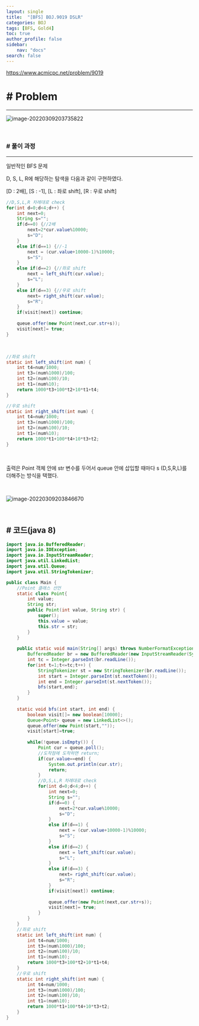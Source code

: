 ```yaml
---
layout: single
title:  "[BFS] BOJ.9019 DSLR"
categories: BOJ
tags: [BFS, Gold4]
toc: true
author_profile: false
sidebar:
    nav: "docs"
search: false
---
```


<https://www.acmicpc.net/problem/9019>

# # Problem

--------------------------------------------------------------------------------------

![image-20220309203735822](../images/2022-03-09-boj-9019/image-20220309203735822.png)



<br>

### # 풀이 과정

******************************************************************

일반적인 BFS 문제

D, S, L, R에 해당하는 탐색을 다음과 같이 구현하였다.

[D : 2배],       [S :  -1],      [L : 좌로 shift],      [R : 우로 shift]

```java
//D,S,L,R 차례대로 check
for(int d=0;d<4;d++) {
	int next=0;
	String s="";
	if(d==0) {//2배
		next=2*cur.value%10000;
		s="D";
	}
    else if(d==1) {//-1
		next = (cur.value+10000-1)%10000;
		s="S";
	}
	else if(d==2) {//좌로 shift
		next = left_shift(cur.value);
		s="L";
	}
	else if(d==3) {//우로 shift
		next= right_shift(cur.value);
		s="R";
	}		
	if(visit[next]) continue;
				
	queue.offer(new Point(next,cur.str+s));
	visit[next]= true;
}
```

<br>

```java
//좌로 shift
static int left_shift(int num) {
	int t4=num/1000;
	int t3=(num%1000)/100;
	int t2=(num%100)/10;
	int t1=(num%10);	
    return 1000*t3+100*t2+10*t1+t4;
}

//우로 shift
static int right_shift(int num) {
	int t4=num/1000;
	int t3=(num%1000)/100;
	int t2=(num%100)/10;
	int t1=(num%10);
	return 1000*t1+100*t4+10*t3+t2;
}
```

<br>

출력은 Point 객체 안에 str 변수를 두어서 queue 안에 삽입할 때마다 s (D,S,R,L)를 더해주는 방식을 택했다. 

<br>


![image-20220309203846670](../images/2022-03-09-boj-9019/image-20220309203846670.png)
				

<br>

## # 코드(java 8)

```java
import java.io.BufferedReader;
import java.io.IOException;
import java.io.InputStreamReader;
import java.util.LinkedList;
import java.util.Queue;
import java.util.StringTokenizer;

public class Main {
	//Point 클래스 선언
	static class Point{
		int value;
		String str;
		public Point(int value, String str) {
			super();
			this.value = value;
			this.str = str;
		}
	}
	
	public static void main(String[] args) throws NumberFormatException, IOException {
		BufferedReader br = new BufferedReader(new InputStreamReader(System.in));
		int tc = Integer.parseInt(br.readLine());
		for(int t=1;t<=tc;t++) {
			StringTokenizer st = new StringTokenizer(br.readLine());
			int start = Integer.parseInt(st.nextToken());
			int end = Integer.parseInt(st.nextToken());	
			bfs(start,end);	
		}
	}
	
	static void bfs(int start, int end) {
		boolean visit[]= new boolean[10000];
		Queue<Point> queue = new LinkedList<>();
		queue.offer(new Point(start,""));
		visit[start]=true;
		
		while(!queue.isEmpty()) {
			Point cur = queue.poll();
			//도착점에 도착하면 return;
			if(cur.value==end) {
				System.out.println(cur.str);
				return;
			}
			//D,S,L,R 차례대로 check
			for(int d=0;d<4;d++) {
				int next=0;
				String s="";
				if(d==0) {
					next=2*cur.value%10000;
					s="D";
				}
				else if(d==1) {
					next = (cur.value+10000-1)%10000;
					s="S";
				}
				else if(d==2) {
					next = left_shift(cur.value);
					s="L";
				}
				else if(d==3) {
					next= right_shift(cur.value);
					s="R";
				}		
				if(visit[next]) continue;
				
				queue.offer(new Point(next,cur.str+s));
				visit[next]= true;
			}
		}
	}
	//좌로 shift
	static int left_shift(int num) {
		int t4=num/1000;
		int t3=(num%1000)/100;
		int t2=(num%100)/10;
		int t1=(num%10);	
		return 1000*t3+100*t2+10*t1+t4;
	}
	//우로 shift
	static int right_shift(int num) {
		int t4=num/1000;
		int t3=(num%1000)/100;
		int t2=(num%100)/10;
		int t1=(num%10);
		return 1000*t1+100*t4+10*t3+t2;
	}
}
```

